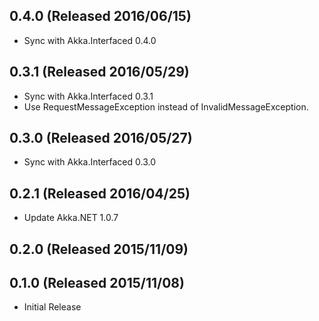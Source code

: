 ## 0.4.0 (Released 2016/06/15)

* Sync with Akka.Interfaced 0.4.0

## 0.3.1 (Released 2016/05/29)

* Sync with Akka.Interfaced 0.3.1
* Use RequestMessageException instead of InvalidMessageException.

## 0.3.0 (Released 2016/05/27)

* Sync with Akka.Interfaced 0.3.0

## 0.2.1 (Released 2016/04/25)

* Update Akka.NET 1.0.7

## 0.2.0 (Released 2015/11/09)

## 0.1.0 (Released 2015/11/08)

* Initial Release
